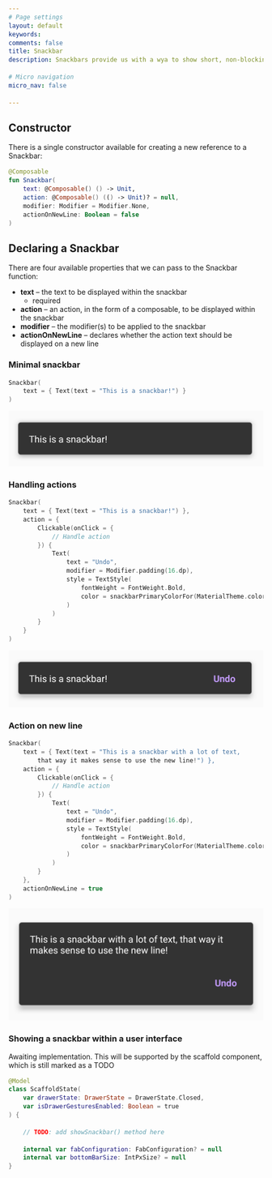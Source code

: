 ```yaml
---
# Page settings
layout: default
keywords:
comments: false
title: Snackbar
description: Snackbars provide us with a wya to show short, non-blocking alerts to the user. Usually displayed at the bottom of the screen, these components can also provide a single action for the user to take in the context of the given message.

# Micro navigation
micro_nav: false

---
```


## Constructor

There is a single constructor available for creating a new reference to a Snackbar:

```kotlin
@Composable
fun Snackbar(
    text: @Composable() () -> Unit,
    action: @Composable() (() -> Unit)? = null,
    modifier: Modifier = Modifier.None,
    actionOnNewLine: Boolean = false
)
```

## Declaring a Snackbar

There are four available properties that we can pass to the Snackbar function:

* **text** – the text to be displayed within the snackbar
    * required
* **action** – an action, in the form of a composable, to be displayed within the snackbar
* **modifier** – the modifier(s) to be applied to the snackbar
* **actionOnNewLine** – declares whether the action text should be displayed on a new line

### Minimal snackbar

```kotlin
Snackbar(
    text = { Text(text = "This is a snackbar!") }
)
```

![Snackbar](/academy/material/media/snackbar.png)

### Handling actions

```kotlin
Snackbar(
    text = { Text(text = "This is a snackbar!") },
    action = {
        Clickable(onClick = {
            // Handle action
        }) {
            Text(
                text = "Undo",
                modifier = Modifier.padding(16.dp),
                style = TextStyle(
                    fontWeight = FontWeight.Bold,
                    color = snackbarPrimaryColorFor(MaterialTheme.colors)
                )
            )
        }
    }
)
```

![Snackbar with action](/academy/material/media/snackbar_action.png)

### Action on new line

```kotlin
Snackbar(
    text = { Text(text = "This is a snackbar with a lot of text, 
        that way it makes sense to use the new line!") },
    action = {
        Clickable(onClick = {
            // Handle action
        }) {
            Text(
                text = "Undo",
                modifier = Modifier.padding(16.dp),
                style = TextStyle(
                    fontWeight = FontWeight.Bold,
                    color = snackbarPrimaryColorFor(MaterialTheme.colors)
                )
            )
        }
    },
    actionOnNewLine = true
)
```

![Snackbar with action on new line](/academy/material/media/snackbar_new_line.png)

### Showing a snackbar within a user interface

Awaiting implementation. This will be supported by the scaffold component, 
which is still marked as a TODO

```kotlin
@Model
class ScaffoldState(
    var drawerState: DrawerState = DrawerState.Closed,
    var isDrawerGesturesEnabled: Boolean = true
) {

    // TODO: add showSnackbar() method here

    internal var fabConfiguration: FabConfiguration? = null
    internal var bottomBarSize: IntPxSize? = null
}
```
